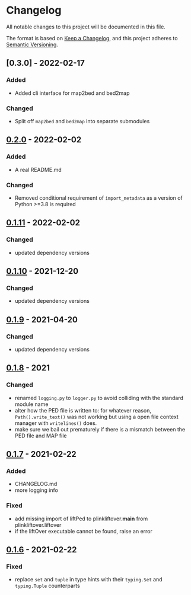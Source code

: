 # Changelog

All notable changes to this project will be documented in this file.

The format is based on [Keep a Changelog](https://keepachangelog.com/en/1.0.0/),
and this project adheres to [Semantic Versioning](https://semver.org/spec/v2.0.0.html).

## [0.3.0] - 2022-02-17

### Added

- Added cli interface for map2bed and bed2map

### Changed

- Split off `map2bed` and `bed2map` into separate submodules

## [0.2.0] - 2022-02-02

### Added

- A real README.md

### Changed

- Removed conditional requirement of `import_metadata` as a version of Python >=3.8 is required

## [0.1.11] - 2022-02-02

### Changed

- updated dependency versions

## [0.1.10] - 2021-12-20

### Changed

- updated dependency versions


## [0.1.9] - 2021-04-20

### Changed

- updated dependency versions

## [0.1.8] - 2021

### Changed

- renamed `logging.py` to `logger.py` to avoid colliding with the standard module name
- alter how the PED file is written to: for whatever reason, `Path().write_text()` was not working
  but using a open file context manager with `writelines()` does.
- make sure we bail out prematurely if there is a mismatch between the PED file and MAP file

## [0.1.7] - 2021-02-22

### Added

- CHANGELOG.md
- more logging info

### Fixed

- add missing import of liftPed to plinkliftover.__main__ from plinkliftover.liftover
- if the liftOver executable cannot be found, raise an error

## [0.1.6] - 2021-02-22

### Fixed

- replace `set` and `tuple` in type hints with their `typing.Set` and `typing.Tuple` counterparts

[0.2.0]: https://github.com/olivierlacan/keep-a-changelog/compare/0.1.11...0.2.0
[0.1.11]: https://github.com/olivierlacan/keep-a-changelog/compare/0.1.10...0.1.11
[0.1.10]: https://github.com/olivierlacan/keep-a-changelog/compare/0.1.9...0.1.10
[0.1.9]: https://github.com/olivierlacan/keep-a-changelog/compare/0.1.8...0.1.9
[0.1.8]: https://github.com/olivierlacan/keep-a-changelog/compare/0.1.7...0.1.8
[0.1.7]: https://github.com/olivierlacan/keep-a-changelog/compare/0.1.6...0.1.7
[0.1.6]: https://github.com/olivierlacan/keep-a-changelog/compare/0.1.6...0.1.6
[0.1.5]: https://github.com/olivierlacan/keep-a-changelog/releases/tag/0.1.5
